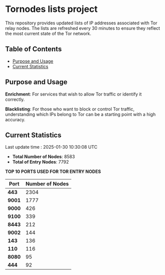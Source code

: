 # Tornodes lists project

This repository provides updated lists of IP addresses associated with Tor relay nodes. The lists are refreshed every 30 minutes to ensure they reflect the most current state of the Tor network.

## Table of Contents

- [Purpose and Usage](#purpose-and-usage)
- [Current Statistics](#current-statistics)


## Purpose and Usage

**Enrichment**: For services that wish to allow Tor traffic or identify it correctly.

**Blacklisting**: For those who want to block or control Tor traffic, understanding which IPs belong to Tor can be a starting point with a high accuracy.

## Current Statistics

Last update time : 2025-01-30 10:30:08 UTC

- **Total Number of Nodes**: 8583
- **Total of Entry Nodes**: 7792

**TOP 10 PORTS USED FOR TOR ENTRY NODES**

| **Port** | **Number of Nodes** |
|------|-----------------|
| **443**   | 2304  |
| **9001**   | 1777  |
| **9000**   | 426  |
| **9100**   | 339  |
| **8443**   | 212  |
| **9002**   | 144  |
| **143**   | 136  |
| **110**   | 116  |
| **8080**   | 95  |
| **444**   | 92  |

